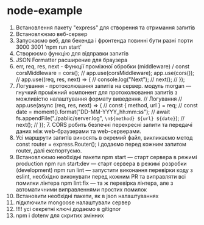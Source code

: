 # node-example

1. Встановлення пакету "express" для створення та отримання запитів
2. Встановлюємо веб-сервер
3. Запускаємо веб, для бекенда і фронтенда повинні бути разні порти 3000 3001 'npm run start'
4. Створюємо функцію для відправки запитів
5. JSON Formatter расширение для браузера
6. err, req, res, next - Функції проміжної обробки (middleware)
   / const corsMiddleware = cors();
   // app.use(corsMiddleware);
   app.use(cors());
   // app.use((req, res, next) => {
   // console.log("Next");
   // next();
   // });
7. Логування - протоколювання запитів на сервер. модуль morgan — гнучкий проміжний компонент для протоколювання запитів з можливістю налаштування формату виведення.
   // Логування
   // app.use(async (req, res, next) => {
   // const { method, url } = req;
   // const date = moment().format("DD-MM-YYYY_hh:mm:ss");
   // await fs.appendFile("./pablic/server.log", `\n${method} ${url} ${date}`);
   // next();
   // }); 7. CORS робить безпечні перехресні запити та передачі даних між web-браузерами та web-серверами.
8. Усі маршрути запитів виносять в окремий файл, викликаємо метод const router = express.Router(); і додаємо перед кожним запитом router, далі експортуємо.
9. Встановлюємо необхідні пакети
   npm start — старт сервера в режимі production
   npm run start:dev — старт сервера в режимі розробки (development)
   npm run lint — запустити виконання перевірки коду з eslint, необхідно виконувати перед кожним PR та виправляти всі помилки лінтера
   npm lint:fix — та ж перевірка лінтера, але з автоматичними виправленнями простих помилок
10. Встановити необхідні пакети, як в json налаштуваннях
11. підключили mongoose налаштували сервер
12. !!!! усі секретні ключі додаємо в gitignor
13. npm i dotenv для скритих змінних
